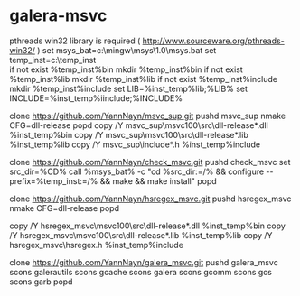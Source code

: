 galera-msvc
===========
pthreads win32 library is required ( http://www.sourceware.org/pthreads-win32/ )
set msys_bat=c:\mingw\msys\1.0\msys.bat
set temp_inst=c:\temp_inst\
if not exist %temp_inst%bin mkdir %temp_inst%bin
if not exist %temp_inst%lib mkdir %temp_inst%lib
if not exist %temp_inst%include mkdir %temp_inst%include
set LIB=%inst_temp%lib;%LIB%
set INCLUDE=%inst_temp%iinclude;%INCLUDE%

clone https://github.com/YannNayn/msvc_sup.git
pushd msvc_sup
nmake CFG=dll-release
popd
copy /Y msvc_sup\msvc100\src\dll-release\*.dll %inst_temp%bin
copy /Y msvc_sup\msvc100\src\dll-release\*.lib %inst_temp%lib
copy /Y msvc_sup\include\*.h %inst_temp%include

clone https://github.com/YannNayn/check_msvc.git
pushd check_msvc
set src_dir=%CD%
call %msys_bat% -c "cd %src_dir:\=/% && configure --prefix=%temp_inst:\=/% && make && make install"
popd

clone https://github.com/YannNayn/hsregex_msvc.git
pushd hsregex_msvc
nmake CFG=dll-release
popd

copy /Y hsregex_msvc\msvc100\src\dll-release\*.dll %inst_temp%bin
copy /Y hsregex_msvc\msvc100\src\dll-release\*.lib %inst_temp%lib
copy /Y hsregex_msvc\hsregex.h %inst_temp%include

clone https://github.com/YannNayn/galera_msvc.git
pushd galera_msvc
scons galerautils
scons gcache
scons galera
scons gcomm
scons gcs
scons garb
popd


